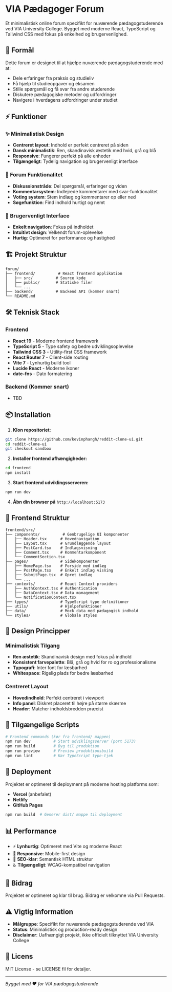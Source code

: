 # VIA Pædagoger Forum

Et minimalistisk online forum specifikt for nuværende pædagogstuderende ved VIA University College. Bygget med moderne React, TypeScript og Tailwind CSS med fokus på enkelhed og brugervenlighed.

## 🎯 Formål

Dette forum er designet til at hjælpe nuværende pædagogstuderende med at:
- Dele erfaringer fra praksis og studieliv
- Få hjælp til studieopgaver og eksamen
- Stille spørgsmål og få svar fra andre studerende
- Diskutere pædagogiske metoder og udfordringer
- Navigere i hverdagens udfordringer under studiet

## ⚡ Funktioner

### ✨ Minimalistisk Design
- **Centreret layout**: Indhold er perfekt centreret på siden
- **Dansk minimalistik**: Ren, skandinavisk æstetik med hvid, grå og blå
- **Responsive**: Fungerer perfekt på alle enheder
- **Tilgængeligt**: Tydelig navigation og brugervenligt interface

### 💬 Forum Funktionalitet
- **Diskussionstråde**: Del spørgsmål, erfaringer og viden
- **Kommentarsystem**: Indlejrede kommentarer med svar-funktionalitet
- **Voting system**: Stem indlæg og kommentarer op eller ned
- **Søgefunktion**: Find indhold hurtigt og nemt

### 🎨 Brugervenligt Interface
- **Enkelt navigation**: Fokus på indholdet
- **Intuitivt design**: Velkendt forum-oplevelse
- **Hurtig**: Optimeret for performance og hastighed

## 🏗️ Projekt Struktur

```
forum/
├── frontend/          # React frontend applikation
│   ├── src/          # Source kode
│   ├── public/       # Statiske filer
│   └── ...
├── backend/          # Backend API (kommer snart)
└── README.md
```

## 🛠️ Teknisk Stack

### Frontend
- **React 19** - Moderne frontend framework
- **TypeScript 5** - Type safety og bedre udviklingsoplevelse
- **Tailwind CSS 3** - Utility-first CSS framework
- **React Router 7** - Client-side routing
- **Vite 7** - Lynhurtig build tool
- **Lucide React** - Moderne ikoner
- **date-fns** - Dato formatering

### Backend (Kommer snart)
- TBD

## 📦 Installation

1. **Klon repositoriet:**
```bash
git clone https://github.com/kevinphangh/reddit-clone-ui.git
cd reddit-clone-ui
git checkout sandbox
```

2. **Installer frontend afhængigheder:**
```bash
cd frontend
npm install
```

3. **Start frontend udviklingsserveren:**
```bash
npm run dev
```

4. **Åbn din browser på** `http://localhost:5173`

## 📁 Frontend Struktur

```
frontend/src/
├── components/          # Genbrugelige UI komponenter
│   ├── Header.tsx      # Hovednavigation
│   ├── Layout.tsx      # Grundlæggende layout
│   ├── PostCard.tsx    # Indlægsvisning
│   ├── Comment.tsx     # Kommentarkomponent
│   └── CommentSection.tsx
├── pages/              # Sidekomponenter
│   ├── HomePage.tsx    # Forside med indlæg
│   ├── PostPage.tsx    # Enkelt indlæg visning
│   ├── SubmitPage.tsx  # Opret indlæg
│   └── ...
├── contexts/           # React Context providers
│   ├── AuthContext.tsx # Authentication
│   ├── DataContext.tsx # Data management
│   └── NotificationContext.tsx
├── types/              # TypeScript type definitioner
├── utils/              # Hjælpefunktioner
├── data/               # Mock data med pædagogisk indhold
└── styles/             # Globale styles
```

## 🎨 Design Principper

### Minimalistisk Tilgang
- **Ren æstetik**: Skandinavisk design med fokus på indhold
- **Konsistent farvepalette**: Blå, grå og hvid for ro og professionalisme
- **Typografi**: Inter font for læsbarhed
- **Whitespace**: Rigelig plads for bedre læsbarhed

### Centreret Layout
- **Hovedindhold**: Perfekt centreret i viewport
- **Info panel**: Diskret placeret til højre på større skærme
- **Header**: Matcher indholdsbredden præcist

## 🔧 Tilgængelige Scripts

```bash
# Frontend commands (kør fra frontend/ mappen)
npm run dev          # Start udviklingsserver (port 5173)
npm run build        # Byg til produktion
npm run preview      # Preview produktionsbuild
npm run lint         # Kør TypeScript type-tjek
```

## 🚀 Deployment

Projektet er optimeret til deployment på moderne hosting platforms som:
- **Vercel** (anbefalet)
- **Netlify**
- **GitHub Pages**

```bash
npm run build  # Generer dist/ mappe til deployment
```

## 📊 Performance

- ⚡ **Lynhurtig**: Optimeret med Vite og moderne React
- 📱 **Responsive**: Mobile-first design
- 🎯 **SEO-klar**: Semantisk HTML struktur
- ♿ **Tilgængeligt**: WCAG-kompatibel navigation

## 🤝 Bidrag

Projektet er optimeret og klar til brug. Bidrag er velkomne via Pull Requests.

## ⚠️ Vigtig Information

- **Målgruppe**: Specifikt for nuværende pædagogstuderende ved VIA
- **Status**: Minimalistisk og production-ready design
- **Disclaimer**: Uafhængigt projekt, ikke officielt tilknyttet VIA University College

## 📄 Licens

MIT License - se LICENSE fil for detaljer.

---

*Bygget med ❤️ for VIA pædagogstuderende*
